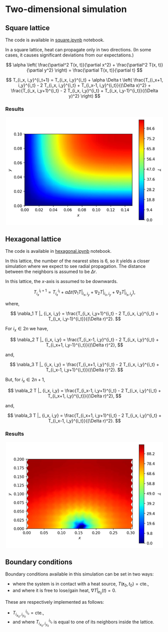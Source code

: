 # Two-dimensional simulation

## Square lattice

The code is available in [square.ipynb](../2d/square.ipynb) notebook.

In a square lattice, heat can propagate only in two directions. (In some cases, it causes significant deviations from our expectations.)

$$
    \alpha \left( \frac{\partial^2 T(x, t)}{\partial x^2} + \frac{\partial^2 T(x, t)}{\partial y^2} \right) 
    = \frac{\partial T(x, t)}{\partial t}
$$

$$
    T_{i_x, i_y}^{i_t+1}
    = T_{i_x, i_y}^{i_t} + \alpha \Delta t \left( \frac{T_{i_x+1, i_y}^{i_t} - 2 T_{i_x, i_y}^{i_t} + T_{i_x-1, i_y}^{i_t}}{(\Delta x)^2}
    + \frac{T_{i_x, i_y+1}^{i_t} - 2 T_{i_x, i_y}^{i_t} + T_{i_x, i_y-1}^{i_t}}{(\Delta y)^2} \right)
$$

### Results

<p align="center">
<img src="../2d/out-square.jpg" alt="Two-dimensional simulation of heat transfer with a square lattice." width="500"/>
</p>

## Hexagonal lattice

The code is available in [hexagonal.ipynb](../2d/hexagonal.ipynb) notebook.

In this lattice, the number of the nearest sites is $6$, so it yields a closer simulation where we expect to see radial propagation. The distance between the neighbors is assumed to be $\Delta r$.

In this lattice, the $x$-axis is assumed to be downwards.

$$
    T_{i_x}^{i_t+1} = T_{i_x}^{i_t} + \alpha \Delta t (\nabla_1 T |_ {i_x, i_y} + \nabla_2 T |_ {i_x, i_y} + \nabla_3 T |_{i_x, i_y}),
$$

where,

$$
    \nabla_1 T |_ {i_x, i_y} = \frac{T_{i_x, i_y+1}^{i_t} - 2 T_{i_x, i_y}^{i_t} + T_{i_x, i_y-1}^{i_t}}{(\Delta r)^2}.
$$

For $i_x \in 2 n$ we have,

$$
    \nabla_2 T |_ {i_x, i_y} = \frac{T_{i_x-1, i_y}^{i_t} - 2 T_{i_x, i_y}^{i_t} + T_{i_x+1, i_y-1}^{i_t}}{(\Delta r)^2},
$$

and,

$$
    \nabla_3 T |_ {i_x, i_y} = \frac{T_{i_x+1, i_y}^{i_t} - 2 T_{i_x, i_y}^{i_t} + T_{i_x-1, i_y+1}^{i_t}}{(\Delta r)^2}.
$$

But, for $i_x \in 2 n + 1$,

$$
    \nabla_2 T |_ {i_x, i_y} = \frac{T_{i_x-1, i_y+1}^{i_t} - 2 T_{i_x, i_y}^{i_t} + T_{i_x+1, i_y}^{i_t}}{(\Delta r)^2},
$$

and,

$$
    \nabla_3 T |_ {i_x, i_y} = \frac{T_{i_x+1, i_y+1}^{i_t} - 2 T_{i_x, i_y}^{i_t} + T_{i_x-1, i_y}^{i_t}}{(\Delta r)^2}.
$$

### Results

<p align="center">
<img src="../2d/out-hexagonal.jpg" alt="Two-dimensional simulation of heat transfer with a hexagonal lattice." width="500"/>
</p>

## Boundary conditions

Boundary conditions available in this simulation can be set in two ways:
- where the system is in contact with a heat source, $T(\mathbf{r}_0, t_0) = \mathrm{cte.}$,
- and where it is free to lose/gain heat, $\nabla T |_{\mathbf{r}_0} (t) = 0$.

These are respectively implemented as follows:
- $T_{i_{x_0}, i_{y_0}}^{i_{t_0}} = \mathrm{cte.}$,
- and where $T_{i_{x_0}, i_{y_0}}^{i_{t_0}}$ is equal to one of its neighbors inside the lattice.
